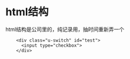 # html结构
html结构是公司里的，纯记录用，抽时间重新弄一个

```
    <div class="u-switch" id="test">
      <input type="checkbox">
    </div>
```
